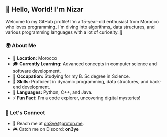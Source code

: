 ## 👋 Hello, World! I'm Nizar
Welcome to my GitHub profile! I'm a 15-year-old enthusiast from Morocco who loves programming. I'm diving into algorithms, data structures, and various programming languages with a lot of curiosity. 🚀
### 🌍 About Me
- 📍 **Location:** Morocco
- 🎓 **Currently Learning:** Advanced concepts in computer science and software development.
- 💼 **Occupation:** Studying for my B. Sc degree in Science.
- 🌱 **Skills:** Proficient in dynamic programming, data structures, and back-end development.
- 🌟 **Languages:** Python, C++, and Java.
- ⚡️ **Fun Fact:** I'm a code explorer, uncovering digital mysteries!
### 🌟 Let's Connect
- 📧 Reach me at [on3ye@proton.me](mailto:on3ye@proton.me).
- 🎮 Catch me on Discord: **on3ye**
